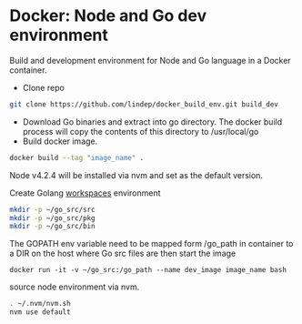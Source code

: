 Docker: Node and Go dev environment
===================================

Build and development environment for Node and Go language in a Docker container.

* Clone repo
```bash
git clone https://github.com/lindep/docker_build_env.git build_dev
```
* Download Go binaries and extract into go directory. The docker build process will copy the contents of this directory to /usr/local/go
* Build docker image.

```bash
docker build --tag "image_name" .
```

Node v4.2.4 will be installed via nvm and set as the default version.

Create Golang [workspaces](https://golang.org/doc/code.html#Workspaces) environment 

```bash
mkdir -p ~/go_src/src
mkdir -p ~/go_src/pkg
mkdir -p ~/go_src/bin
```

The GOPATH env variable need to be mapped form /go_path in container 
to a DIR on the host where Go src files are
then start the image
```
docker run -it -v ~/go_src:/go_path --name dev_image image_name bash
```
source node environment via nvm.
```bash
. ~/.nvm/nvm.sh
nvm use default
```
